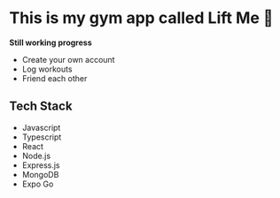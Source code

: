 # This is my gym app called Lift Me 👋

**Still working progress**

- Create your own account
- Log workouts
- Friend each other

## Tech Stack
- Javascript
- Typescript
- React
- Node.js
- Express.js
- MongoDB
- Expo Go